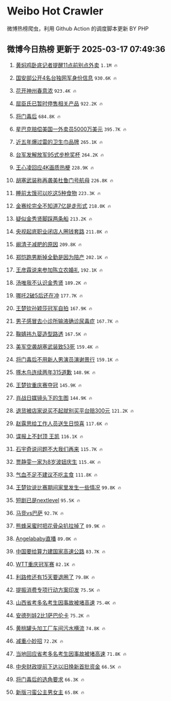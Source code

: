 # Weibo Hot Crawler 



微博热榜爬虫，利用 Github Action 的调度脚本更新 BY PHP 


## 微博今日热榜 更新于 2025-03-17 07:49:36 
1. [黄焖鸡卧底记者提醒11点前别点外卖](https://s.weibo.com/weibo?q=%23%E9%BB%84%E7%84%96%E9%B8%A1%E5%8D%A7%E5%BA%95%E8%AE%B0%E8%80%85%E6%8F%90%E9%86%9211%E7%82%B9%E5%89%8D%E5%88%AB%E7%82%B9%E5%A4%96%E5%8D%96%23&t=31&band_rank=1&Refer=top) `1.1M 🔥` 

1. [国安部公开4名台独网军身份信息](https://s.weibo.com/weibo?q=%23%E5%9B%BD%E5%AE%89%E9%83%A8%E5%85%AC%E5%BC%804%E5%90%8D%E5%8F%B0%E7%8B%AC%E7%BD%91%E5%86%9B%E8%BA%AB%E4%BB%BD%E4%BF%A1%E6%81%AF%23&t=31&band_rank=2&Refer=top) `930.6K 🔥` 

1. [花开神州春意浓](https://s.weibo.com/weibo?q=%23%E8%8A%B1%E5%BC%80%E7%A5%9E%E5%B7%9E%E6%98%A5%E6%84%8F%E6%B5%93%23&t=31&band_rank=3&Refer=top) `923.4K 🔥` 

1. [屈臣氏已暂时停售相关产品](https://s.weibo.com/weibo?q=%23%E5%B1%88%E8%87%A3%E6%B0%8F%E5%B7%B2%E6%9A%82%E6%97%B6%E5%81%9C%E5%94%AE%E7%9B%B8%E5%85%B3%E4%BA%A7%E5%93%81%23&t=31&band_rank=4&Refer=top) `922.2K 🔥` 

1. [将门毒后](https://s.weibo.com/weibo?q=%E5%B0%86%E9%97%A8%E6%AF%92%E5%90%8E&t=31&band_rank=5&Refer=top) `684.8K 🔥` 

1. [星巴克赔偿美国一外卖员5000万美元](https://s.weibo.com/weibo?q=%23%E6%98%9F%E5%B7%B4%E5%85%8B%E8%B5%94%E5%81%BF%E7%BE%8E%E5%9B%BD%E4%B8%80%E5%A4%96%E5%8D%96%E5%91%985000%E4%B8%87%E7%BE%8E%E5%85%83%23&t=31&band_rank=6&Refer=top) `395.7K 🔥` 

1. [近五年爆过雷的卫生巾品牌](https://s.weibo.com/weibo?q=%23%E8%BF%91%E4%BA%94%E5%B9%B4%E7%88%86%E8%BF%87%E9%9B%B7%E7%9A%84%E5%8D%AB%E7%94%9F%E5%B7%BE%E5%93%81%E7%89%8C%23&t=31&band_rank=7&Refer=top) `265.1K 🔥` 

1. [台军发解放军95式步枪奖杯](https://s.weibo.com/weibo?q=%23%E5%8F%B0%E5%86%9B%E5%8F%91%E8%A7%A3%E6%94%BE%E5%86%9B95%E5%BC%8F%E6%AD%A5%E6%9E%AA%E5%A5%96%E6%9D%AF%23&t=31&band_rank=8&Refer=top) `264.2K 🔥` 

1. [王心凌回应4K画质热梗](https://s.weibo.com/weibo?q=%23%E7%8E%8B%E5%BF%83%E5%87%8C%E5%9B%9E%E5%BA%944K%E7%94%BB%E8%B4%A8%E7%83%AD%E6%A2%97%23&t=31&band_rank=9&Refer=top) `228.9K 🔥` 

1. [胡塞武装称再袭美杜鲁门号航母](https://s.weibo.com/weibo?q=%23%E8%83%A1%E5%A1%9E%E6%AD%A6%E8%A3%85%E7%A7%B0%E5%86%8D%E8%A2%AD%E7%BE%8E%E6%9D%9C%E9%B2%81%E9%97%A8%E5%8F%B7%E8%88%AA%E6%AF%8D%23&t=31&band_rank=10&Refer=top) `226.8K 🔥` 

1. [睡前太饿可以吃这5种食物](https://s.weibo.com/weibo?q=%23%E7%9D%A1%E5%89%8D%E5%A4%AA%E9%A5%BF%E5%8F%AF%E4%BB%A5%E5%90%83%E8%BF%995%E7%A7%8D%E9%A3%9F%E7%89%A9%23&t=31&band_rank=11&Refer=top) `223.3K 🔥` 

1. [金赛纶完全不知道7亿是走形式](https://s.weibo.com/weibo?q=%23%E9%87%91%E8%B5%9B%E7%BA%B6%E5%AE%8C%E5%85%A8%E4%B8%8D%E7%9F%A5%E9%81%937%E4%BA%BF%E6%98%AF%E8%B5%B0%E5%BD%A2%E5%BC%8F%23&t=31&band_rank=12&Refer=top) `218.0K 🔥` 

1. [疑似金秀贤脚踩两条船](https://s.weibo.com/weibo?q=%23%E7%96%91%E4%BC%BC%E9%87%91%E7%A7%80%E8%B4%A4%E8%84%9A%E8%B8%A9%E4%B8%A4%E6%9D%A1%E8%88%B9%23&t=31&band_rank=13&Refer=top) `213.2K 🔥` 

1. [央视起底职业闭店人圈钱套路](https://s.weibo.com/weibo?q=%23%E5%A4%AE%E8%A7%86%E8%B5%B7%E5%BA%95%E8%81%8C%E4%B8%9A%E9%97%AD%E5%BA%97%E4%BA%BA%E5%9C%88%E9%92%B1%E5%A5%97%E8%B7%AF%23&t=31&band_rank=14&Refer=top) `211.8K 🔥` 

1. [阚清子减肥的原因](https://s.weibo.com/weibo?q=%23%E9%98%9A%E6%B8%85%E5%AD%90%E5%87%8F%E8%82%A5%E7%9A%84%E5%8E%9F%E5%9B%A0%23&t=31&band_rank=15&Refer=top) `209.8K 🔥` 

1. [郑恺跑男断掉全勤是因为陪产](https://s.weibo.com/weibo?q=%E9%83%91%E6%81%BA%E8%B7%91%E7%94%B7%E6%96%AD%E6%8E%89%E5%85%A8%E5%8B%A4%E6%98%AF%E5%9B%A0%E4%B8%BA%E9%99%AA%E4%BA%A7&t=31&band_rank=16&Refer=top) `202.1K 🔥` 

1. [王彦霖说来参加陈立农婚礼](https://s.weibo.com/weibo?q=%E7%8E%8B%E5%BD%A6%E9%9C%96%E8%AF%B4%E6%9D%A5%E5%8F%82%E5%8A%A0%E9%99%88%E7%AB%8B%E5%86%9C%E5%A9%9A%E7%A4%BC&t=31&band_rank=17&Refer=top) `192.1K 🔥` 

1. [汤唯我不认识金秀贤](https://s.weibo.com/weibo?q=%23%E6%B1%A4%E5%94%AF%E6%88%91%E4%B8%8D%E8%AE%A4%E8%AF%86%E9%87%91%E7%A7%80%E8%B4%A4%23&t=31&band_rank=18&Refer=top) `189.2K 🔥` 

1. [哪吒2破5后还在冲](https://s.weibo.com/weibo?q=%23%E5%93%AA%E5%90%922%E7%A0%B45%E5%90%8E%E8%BF%98%E5%9C%A8%E5%86%B2%23&t=31&band_rank=19&Refer=top) `177.7K 🔥` 

1. [王楚钦孙颖莎冠军自拍](https://s.weibo.com/weibo?q=%23%E7%8E%8B%E6%A5%9A%E9%92%A6%E5%AD%99%E9%A2%96%E8%8E%8E%E5%86%A0%E5%86%9B%E8%87%AA%E6%8B%8D%23&t=31&band_rank=20&Refer=top) `167.9K 🔥` 

1. [男子感冒去小诊所输液确诊尿毒症](https://s.weibo.com/weibo?q=%23%E7%94%B7%E5%AD%90%E6%84%9F%E5%86%92%E5%8E%BB%E5%B0%8F%E8%AF%8A%E6%89%80%E8%BE%93%E6%B6%B2%E7%A1%AE%E8%AF%8A%E5%B0%BF%E6%AF%92%E7%97%87%23&t=31&band_rank=21&Refer=top) `167.7K 🔥` 

1. [鞠婧祎九婴造型路透](https://s.weibo.com/weibo?q=%23%E9%9E%A0%E5%A9%A7%E7%A5%8E%E4%B9%9D%E5%A9%B4%E9%80%A0%E5%9E%8B%E8%B7%AF%E9%80%8F%23&t=31&band_rank=22&Refer=top) `167.5K 🔥` 

1. [美军空袭胡塞武装致53死](https://s.weibo.com/weibo?q=%23%E7%BE%8E%E5%86%9B%E7%A9%BA%E8%A2%AD%E8%83%A1%E5%A1%9E%E6%AD%A6%E8%A3%85%E8%87%B453%E6%AD%BB%23&t=31&band_rank=23&Refer=top) `159.4K 🔥` 

1. [将门毒后不用新人男演员演谢景行](https://s.weibo.com/weibo?q=%23%E5%B0%86%E9%97%A8%E6%AF%92%E5%90%8E%E4%B8%8D%E7%94%A8%E6%96%B0%E4%BA%BA%E7%94%B7%E6%BC%94%E5%91%98%E6%BC%94%E8%B0%A2%E6%99%AF%E8%A1%8C%23&t=31&band_rank=24&Refer=top) `159.1K 🔥` 

1. [啄木鸟连续两年315道歉](https://s.weibo.com/weibo?q=%23%E5%95%84%E6%9C%A8%E9%B8%9F%E8%BF%9E%E7%BB%AD%E4%B8%A4%E5%B9%B4315%E9%81%93%E6%AD%89%23&t=31&band_rank=25&Refer=top) `148.9K 🔥` 

1. [王楚钦重庆赛夺冠](https://s.weibo.com/weibo?q=%23%E7%8E%8B%E6%A5%9A%E9%92%A6%E9%87%8D%E5%BA%86%E8%B5%9B%E5%A4%BA%E5%86%A0%23&t=31&band_rank=26&Refer=top) `145.9K 🔥` 

1. [肖战日媒镜头下的生图](https://s.weibo.com/weibo?q=%23%E8%82%96%E6%88%98%E6%97%A5%E5%AA%92%E9%95%9C%E5%A4%B4%E4%B8%8B%E7%9A%84%E7%94%9F%E5%9B%BE%23&t=31&band_rank=27&Refer=top) `144.9K 🔥` 

1. [退货被店家说买不起就别买平台赔300元](https://s.weibo.com/weibo?q=%23%E9%80%80%E8%B4%A7%E8%A2%AB%E5%BA%97%E5%AE%B6%E8%AF%B4%E4%B9%B0%E4%B8%8D%E8%B5%B7%E5%B0%B1%E5%88%AB%E4%B9%B0%E5%B9%B3%E5%8F%B0%E8%B5%94300%E5%85%83%23&t=31&band_rank=28&Refer=top) `121.2K 🔥` 

1. [赵露思给工作人员送生日惊喜](https://s.weibo.com/weibo?q=%23%E8%B5%B5%E9%9C%B2%E6%80%9D%E7%BB%99%E5%B7%A5%E4%BD%9C%E4%BA%BA%E5%91%98%E9%80%81%E7%94%9F%E6%97%A5%E6%83%8A%E5%96%9C%23&t=31&band_rank=29&Refer=top) `117.6K 🔥` 

1. [谍报上不封顶 王凯](https://s.weibo.com/weibo?q=%E8%B0%8D%E6%8A%A5%E4%B8%8A%E4%B8%8D%E5%B0%81%E9%A1%B6%20%E7%8E%8B%E5%87%AF&t=31&band_rank=30&Refer=top) `116.1K 🔥` 

1. [石宇奇说问题不大我们再来](https://s.weibo.com/weibo?q=%23%E7%9F%B3%E5%AE%87%E5%A5%87%E8%AF%B4%E9%97%AE%E9%A2%98%E4%B8%8D%E5%A4%A7%E6%88%91%E4%BB%AC%E5%86%8D%E6%9D%A5%23&t=31&band_rank=31&Refer=top) `115.7K 🔥` 

1. [贾静雯一家为8岁波妞庆生](https://s.weibo.com/weibo?q=%23%E8%B4%BE%E9%9D%99%E9%9B%AF%E4%B8%80%E5%AE%B6%E4%B8%BA8%E5%B2%81%E6%B3%A2%E5%A6%9E%E5%BA%86%E7%94%9F%23&t=31&band_rank=32&Refer=top) `115.4K 🔥` 

1. [气血不足不建议不吃主食](https://s.weibo.com/weibo?q=%23%E6%B0%94%E8%A1%80%E4%B8%8D%E8%B6%B3%E4%B8%8D%E5%BB%BA%E8%AE%AE%E4%B8%8D%E5%90%83%E4%B8%BB%E9%A3%9F%23&t=31&band_rank=33&Refer=top) `111.8K 🔥` 

1. [王楚钦说比赛期间家里发生一些情况](https://s.weibo.com/weibo?q=%23%E7%8E%8B%E6%A5%9A%E9%92%A6%E8%AF%B4%E6%AF%94%E8%B5%9B%E6%9C%9F%E9%97%B4%E5%AE%B6%E9%87%8C%E5%8F%91%E7%94%9F%E4%B8%80%E4%BA%9B%E6%83%85%E5%86%B5%23&t=31&band_rank=34&Refer=top) `99.8K 🔥` 

1. [短剧已是nextlevel](https://s.weibo.com/weibo?q=%E7%9F%AD%E5%89%A7%E5%B7%B2%E6%98%AFnextlevel&t=31&band_rank=35&Refer=top) `95.5K 🔥` 

1. [马竞vs巴萨](https://s.weibo.com/weibo?q=%23%E9%A9%AC%E7%AB%9Evs%E5%B7%B4%E8%90%A8%23&t=31&band_rank=36&Refer=top) `92.7K 🔥` 

1. [熊蜂采蜜时把花骨朵扒拉掉了](https://s.weibo.com/weibo?q=%E7%86%8A%E8%9C%82%E9%87%87%E8%9C%9C%E6%97%B6%E6%8A%8A%E8%8A%B1%E9%AA%A8%E6%9C%B5%E6%89%92%E6%8B%89%E6%8E%89%E4%BA%86&t=31&band_rank=37&Refer=top) `89.9K 🔥` 

1. [Angelababy直播](https://s.weibo.com/weibo?q=Angelababy%E7%9B%B4%E6%92%AD&t=31&band_rank=38&Refer=top) `89.0K 🔥` 

1. [中国要给算力建国家高速公路](https://s.weibo.com/weibo?q=%23%E4%B8%AD%E5%9B%BD%E8%A6%81%E7%BB%99%E7%AE%97%E5%8A%9B%E5%BB%BA%E5%9B%BD%E5%AE%B6%E9%AB%98%E9%80%9F%E5%85%AC%E8%B7%AF%23&t=31&band_rank=39&Refer=top) `83.7K 🔥` 

1. [WTT重庆冠军赛](https://s.weibo.com/weibo?q=%23WTT%E9%87%8D%E5%BA%86%E5%86%A0%E5%86%9B%E8%B5%9B%23&t=31&band_rank=40&Refer=top) `82.1K 🔥` 

1. [利路修还有15天要退圈了](https://s.weibo.com/weibo?q=%23%E5%88%A9%E8%B7%AF%E4%BF%AE%E8%BF%98%E6%9C%8915%E5%A4%A9%E8%A6%81%E9%80%80%E5%9C%88%E4%BA%86%23&t=31&band_rank=41&Refer=top) `79.8K 🔥` 

1. [提振消费专项行动方案印发](https://s.weibo.com/weibo?q=%23%E6%8F%90%E6%8C%AF%E6%B6%88%E8%B4%B9%E4%B8%93%E9%A1%B9%E8%A1%8C%E5%8A%A8%E6%96%B9%E6%A1%88%E5%8D%B0%E5%8F%91%23&t=31&band_rank=42&Refer=top) `75.5K 🔥` 

1. [山西省考多名考生因事故被堵高速](https://s.weibo.com/weibo?q=%23%E5%B1%B1%E8%A5%BF%E7%9C%81%E8%80%83%E5%A4%9A%E5%90%8D%E8%80%83%E7%94%9F%E5%9B%A0%E4%BA%8B%E6%95%85%E8%A2%AB%E5%A0%B5%E9%AB%98%E9%80%9F%23&t=31&band_rank=43&Refer=top) `75.4K 🔥` 

1. [安德列娃2比1萨巴伦卡](https://s.weibo.com/weibo?q=%23%E5%AE%89%E5%BE%B7%E5%88%97%E5%A8%832%E6%AF%941%E8%90%A8%E5%B7%B4%E4%BC%A6%E5%8D%A1%23&t=31&band_rank=44&Refer=top) `75.2K 🔥` 

1. [黄桃罐头加工厂车间污水横流](https://s.weibo.com/weibo?q=%23%E9%BB%84%E6%A1%83%E7%BD%90%E5%A4%B4%E5%8A%A0%E5%B7%A5%E5%8E%82%E8%BD%A6%E9%97%B4%E6%B1%A1%E6%B0%B4%E6%A8%AA%E6%B5%81%23&t=31&band_rank=45&Refer=top) `74.8K 🔥` 

1. [减重小妙招](https://s.weibo.com/weibo?q=%23%E5%87%8F%E9%87%8D%E5%B0%8F%E5%A6%99%E6%8B%9B%23&t=31&band_rank=46&Refer=top) `72.2K 🔥` 

1. [当地回应省考多名考生因事故被堵高速](https://s.weibo.com/weibo?q=%23%E5%BD%93%E5%9C%B0%E5%9B%9E%E5%BA%94%E7%9C%81%E8%80%83%E5%A4%9A%E5%90%8D%E8%80%83%E7%94%9F%E5%9B%A0%E4%BA%8B%E6%95%85%E8%A2%AB%E5%A0%B5%E9%AB%98%E9%80%9F%23&t=31&band_rank=47&Refer=top) `71.8K 🔥` 

1. [中央财政提前下达以旧换新首批资金](https://s.weibo.com/weibo?q=%23%E4%B8%AD%E5%A4%AE%E8%B4%A2%E6%94%BF%E6%8F%90%E5%89%8D%E4%B8%8B%E8%BE%BE%E4%BB%A5%E6%97%A7%E6%8D%A2%E6%96%B0%E9%A6%96%E6%89%B9%E8%B5%84%E9%87%91%23&t=31&band_rank=48&Refer=top) `66.5K 🔥` 

1. [将门毒后的选角要求](https://s.weibo.com/weibo?q=%23%E5%B0%86%E9%97%A8%E6%AF%92%E5%90%8E%E7%9A%84%E9%80%89%E8%A7%92%E8%A6%81%E6%B1%82%23&t=31&band_rank=49&Refer=top) `66.3K 🔥` 

1. [新版刁蛮公主男女主](https://s.weibo.com/weibo?q=%23%E6%96%B0%E7%89%88%E5%88%81%E8%9B%AE%E5%85%AC%E4%B8%BB%E7%94%B7%E5%A5%B3%E4%B8%BB%23&t=31&band_rank=50&Refer=top) `65.8K 🔥` 

